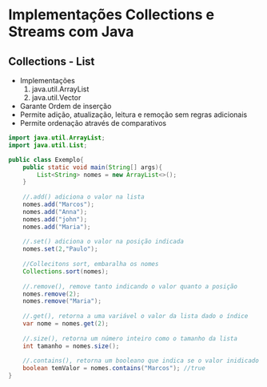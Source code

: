 # Implementações Collections e Streams com Java

## Collections - List

- Implementações
  1. java.util.ArrayList
  2. java.util.Vector
- Garante Ordem de inserção
- Permite adição, atualização, leitura e remoção sem regras adicionais
- Permite ordenação através de comparativos

```java
import java.util.ArrayList;
import java.util.List;

public class Exemplo{
    public static void main(String[] args){
        List<String> nomes = new ArrayList<>();
    }
    
    //.add() adiciona o valor na lista
    nomes.add("Marcos"); 
    nomes.add("Anna");
    nomes.add("john");
    nomes.add("Maria");
    
    //.set() adiciona o valor na posição indicada
    nomes.set(2,"Paulo");
    
    //Collecitons sort, embaralha os nomes
    Collections.sort(nomes);
    
    //.remove(), remove tanto indicando o valor quanto a posição
    nomes.remove(2);
    nomes.remove("Maria");
    
    //.get(), retorna a uma variável o valor da lista dado o índice
    var nome = nomes.get(2);
    
    //.size(), retorna um número inteiro como o tamanho da lista
    int tamanho = nomes.size();
    
    //.contains(), retorna um booleano que indica se o valor inidicado existe
    boolean temValor = nomes.contains("Marcos"); //true
}
```

